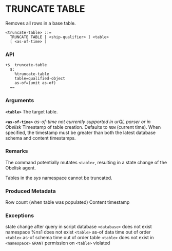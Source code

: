 # TRUNCATE TABLE

Removes all rows in a base table.

```
<truncate-table> ::=
  TRUNCATE TABLE [ <ship-qualifier> ] <table>
  [ <as-of-time> ]
```

### API
```
+$  truncate-table
  $:
    %truncate-table
    table=qualified-object
    as-of=(unit as-of)
  ==
```

### Arguments

**`<table>`**
The target table.

**`<as-of-time>`**
*as-of-time not currently supported in urQL parser or in Obelisk*
Timestamp of table creation. Defaults to `NOW` (current time). When specified, the timestamp must be greater than both the latest database schema and content timestamps.

### Remarks

The command potentially mutates `<table>`, resulting in a state change of the Obelisk agent.

Tables in the *sys* namespace cannot be truncated.

### Produced Metadata

Row count (when table was populated)
Content timestamp

### Exceptions

state change after query in script
database `<database>` does not exist
namespace %ns1 does not exist
`<table>` as-of data time out of order
`<table>` as-of schema time out of order
table `<table>` does not exist in `<namespace>`
`GRANT` permission on `<table>` violated
